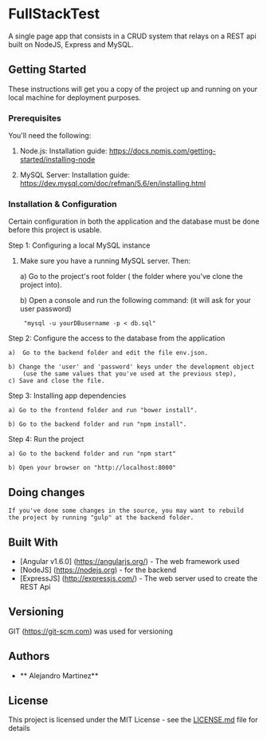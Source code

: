 # FullStackTest

A single page app that consists in a CRUD system that relays on a REST api built on NodeJS, Express and MySQL.

## Getting Started

These instructions will get you a copy of the project up and running on your local machine for deployment purposes.

### Prerequisites

You'll need the following:

1) Node.js: 
	Installation guide: https://docs.npmjs.com/getting-started/installing-node

2) MySQL Server: 
	Installation guide: https://dev.mysql.com/doc/refman/5.6/en/installing.html

### Installation & Configuration

Certain configuration in both the application and the database must be done before this project is usable.

Step 1: Configuring a local MySQL instance 

1) Make sure you have a running MySQL server. Then:

	a) Go to the project's root folder ( the folder where you've clone the project into).

	b) Open a console and run the following command: (it will ask for your user password)

		"mysql -u yourDBusername -p < db.sql"

Step 2: Configure the access to the database from the application

	a)	Go to the backend folder and edit the file env.json.

	b) Change the 'user' and 'password' keys under the development object 
		(use the same values that you've used at the previous step), 
	c) Save and close the file.

Step 3: Installing app dependencies

	a) Go to the frontend folder and run "bower install".

	b) Go to the backend folder and run "npm install".

Step 4: Run the project

	a) Go to the backend folder and run "npm start"

	b) Open your browser on "http://localhost:8000"

## Doing changes

	If you've done some changes in the source, you may want to rebuild 
	the project by running "gulp" at the backend folder.

## Built With

* [Angular v1.6.0] (https://angularjs.org/) - The web framework used
* [NodeJS] (https://nodejs.org) - for the backend
* [ExpressJS] (http://expressjs.com/) - The web server used to create the REST Api

## Versioning

GIT (https://git-scm.com) was used for versioning

## Authors

* ** Alejandro Martinez**

## License

This project is licensed under the MIT License - see the [LICENSE.md](LICENSE.md) file for details